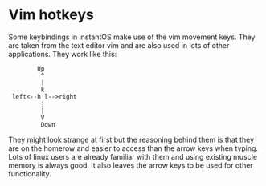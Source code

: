 # Vim hotkeys

Some keybindings in instantOS make use of the vim movement keys. 
They are taken from the text editor vim and are also used in lots of other applications. 
They work like this:

```
        Up
         ^
         |
         k
 left<--h l-->right
         j
         |
         V
         Down
```

They might look strange at first but the reasoning behind them is that they are on the homerow and easier to access than the arrow keys when typing. 
Lots of linux users are already familiar with them and using existing muscle memory is always good. It also leaves the arrow keys to be used for other functionality. 